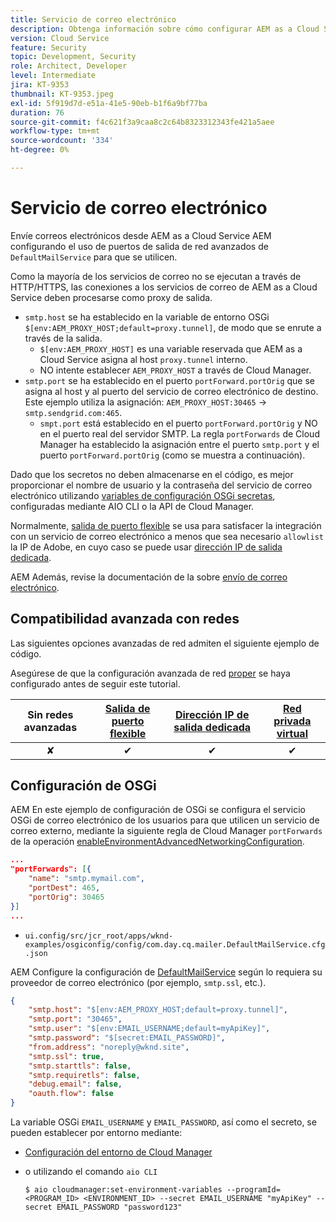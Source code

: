```yaml
---
title: Servicio de correo electrónico
description: Obtenga información sobre cómo configurar AEM as a Cloud Service para que se conecte con un servicio de correo electrónico mediante puertos de salida.
version: Cloud Service
feature: Security
topic: Development, Security
role: Architect, Developer
level: Intermediate
jira: KT-9353
thumbnail: KT-9353.jpeg
exl-id: 5f919d7d-e51a-41e5-90eb-b1f6a9bf77ba
duration: 76
source-git-commit: f4c621f3a9caa8c2c64b8323312343fe421a5aee
workflow-type: tm+mt
source-wordcount: '334'
ht-degree: 0%

---
```


# Servicio de correo electrónico

Envíe correos electrónicos desde AEM as a Cloud Service AEM configurando el uso de puertos de salida de red avanzados de `DefaultMailService` para que se utilicen.

Como la mayoría de los servicios de correo no se ejecutan a través de HTTP/HTTPS, las conexiones a los servicios de correo de AEM as a Cloud Service deben procesarse como proxy de salida.

+ `smtp.host` se ha establecido en la variable de entorno OSGi `$[env:AEM_PROXY_HOST;default=proxy.tunnel]`, de modo que se enrute a través de la salida.
   + `$[env:AEM_PROXY_HOST]` es una variable reservada que AEM as a Cloud Service asigna al host `proxy.tunnel` interno.
   + NO intente establecer `AEM_PROXY_HOST` a través de Cloud Manager.
+ `smtp.port` se ha establecido en el puerto `portForward.portOrig` que se asigna al host y al puerto del servicio de correo electrónico de destino. Este ejemplo utiliza la asignación: `AEM_PROXY_HOST:30465` → `smtp.sendgrid.com:465`.
   + `smpt.port` está establecido en el puerto `portForward.portOrig` y NO en el puerto real del servidor SMTP. La regla `portForwards` de Cloud Manager ha establecido la asignación entre el puerto `smtp.port` y el puerto `portForward.portOrig` (como se muestra a continuación).

Dado que los secretos no deben almacenarse en el código, es mejor proporcionar el nombre de usuario y la contraseña del servicio de correo electrónico utilizando [variables de configuración OSGi secretas](https://experienceleague.adobe.com/docs/experience-manager-cloud-service/implementing/deploying/configuring-osgi.html#secret-configuration-values), configuradas mediante AIO CLI o la API de Cloud Manager.

Normalmente, [salida de puerto flexible](../flexible-port-egress.md) se usa para satisfacer la integración con un servicio de correo electrónico a menos que sea necesario `allowlist` la IP de Adobe, en cuyo caso se puede usar [dirección IP de salida dedicada](../dedicated-egress-ip-address.md).

AEM Además, revise la documentación de la sobre [envío de correo electrónico](https://experienceleague.adobe.com/docs/experience-manager-cloud-service/content/implementing/developing/development-guidelines.html#sending-email).

## Compatibilidad avanzada con redes

Las siguientes opciones avanzadas de red admiten el siguiente ejemplo de código.

Asegúrese de que la configuración avanzada de red [proper](../advanced-networking.md#advanced-networking) se haya configurado antes de seguir este tutorial.

| Sin redes avanzadas | [Salida de puerto flexible](../flexible-port-egress.md) | [Dirección IP de salida dedicada](../dedicated-egress-ip-address.md) | [Red privada virtual](../vpn.md) |
|:-----:|:-----:|:------:|:---------:|
| ✘ | ✔ | ✔ | ✔ |

## Configuración de OSGi

AEM En este ejemplo de configuración de OSGi se configura el servicio OSGi de correo electrónico de los usuarios para que utilicen un servicio de correo externo, mediante la siguiente regla de Cloud Manager `portForwards` de la operación [enableEnvironmentAdvancedNetworkingConfiguration](https://www.adobe.io/experience-cloud/cloud-manager/reference/api/#operation/enableEnvironmentAdvancedNetworkingConfiguration).

```json
...
"portForwards": [{
    "name": "smtp.mymail.com",
    "portDest": 465,
    "portOrig": 30465
}]
...
```

+ `ui.config/src/jcr_root/apps/wknd-examples/osgiconfig/config/com.day.cq.mailer.DefaultMailService.cfg.json`

AEM Configure la configuración de [DefaultMailService](https://experienceleague.adobe.com/docs/experience-manager-cloud-service/content/implementing/developing/development-guidelines.html#sending-email) según lo requiera su proveedor de correo electrónico (por ejemplo, `smtp.ssl`, etc.).

```json
{
    "smtp.host": "$[env:AEM_PROXY_HOST;default=proxy.tunnel]",
    "smtp.port": "30465",
    "smtp.user": "$[env:EMAIL_USERNAME;default=myApiKey]",
    "smtp.password": "$[secret:EMAIL_PASSWORD]",
    "from.address": "noreply@wknd.site",
    "smtp.ssl": true,
    "smtp.starttls": false, 
    "smtp.requiretls": false,
    "debug.email": false,
    "oauth.flow": false
}
```

La variable OSGi `EMAIL_USERNAME` y `EMAIL_PASSWORD`, así como el secreto, se pueden establecer por entorno mediante:

+ [Configuración del entorno de Cloud Manager](https://experienceleague.adobe.com/docs/experience-manager-cloud-service/content/implementing/using-cloud-manager/environment-variables.html)
+ o utilizando el comando `aio CLI`

  ```shell
  $ aio cloudmanager:set-environment-variables --programId=<PROGRAM_ID> <ENVIRONMENT_ID> --secret EMAIL_USERNAME "myApiKey" --secret EMAIL_PASSWORD "password123"
  ```
